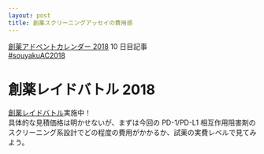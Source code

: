 ```yaml
---
layout: post
title: 創薬スクリーニングアッセイの費用感
---
```


[創薬アドベントカレンダー 2018](https://adventar.org/calendars/3041) 10 日目記事  
[#souyakuAC2018](https://twitter.com/search?q=%23souyakuAC2018)  
  
# 創薬レイドバトル 2018
[創薬レイドバトル](https://gist.github.com/souyakuchan/7f9add656d9d6b91f02f6939b88aa2c8)実施中！  
具体的な見積価格は明かせないが、まずは今回の PD-1/PD-L1 相互作用阻害剤のスクリーニング系設計でどの程度の費用がかかるか、試薬の実費レベルで見てみよう。  
  
